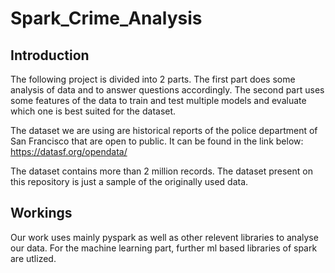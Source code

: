# Spark_Crime_Analysis

## Introduction
The following project is divided into 2 parts. The first part does some analysis of data and to answer questions accordingly. The second part uses some features of the data to train and test multiple models and evaluate which one is best suited for the dataset.

The dataset we are using are historical reports of the police department of San Francisco that are open to public. It can be found in the link below:
https://datasf.org/opendata/

The dataset contains more than 2 million records. The dataset present on this repository is just a sample of the originally used data. 

## Workings
Our work uses mainly pyspark as well as other relevent libraries to analyse our data. For the machine learning part, further ml based libraries of spark are utlized.
